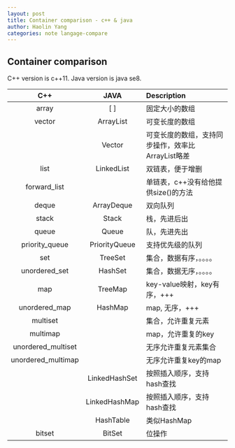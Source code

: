 ```yaml
---
layout: post
title: Container comparison - c++ & java
author: Haolin Yang
categories: note langage-compare
---
```


## Container comparison

C++ version is c++11. Java version is java se8.

|  C++  | JAVA  | Description |
| :---: | :---: | :---        |
| array |  [ ]  | 固定大小的数组 |
| vector| ArrayList | 可变长度的数组 |
|       | Vector | 可变长度的数组，支持同步操作，效率比ArrayList略差 |
| list  | LinkedList | 双链表，便于增删 |
| forward_list |     | 单链表，c++没有给他提供size()的方法 |
| deque | ArrayDeque | 双向队列 |
| stack | Stack | 栈，先进后出 |
| queue | Queue | 队，先进先出 |
| priority_queue | PriorityQueue | 支持优先级的队列 |
| set | TreeSet | 集合，数据有序，。。。。|
| unordered_set | HashSet | 集合，数据无序，。。。。|
| map | TreeMap | key-value映射，key有序，+++|
| unordered_map | HashMap | map, 无序，+++ |
| multiset |    | 集合，允许重复元素 |
| multimap |    | map，允许重复的key |
| unordered_multiset | | 无序允许重复元素集合 |
| unordered_multimap | | 无序允许重复key的map |
|   | LinkedHashSet | 按照插入顺序，支持hash查找 |
|   | LinkedHashMap | 按照插入顺序，支持hash查找 |
|   | HashTable | 类似HashMap |
| bitset | BitSet | 位操作 |